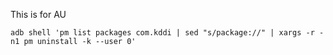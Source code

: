 This is for AU
```
adb shell 'pm list packages com.kddi | sed "s/package://" | xargs -r -n1 pm uninstall -k --user 0'
```
